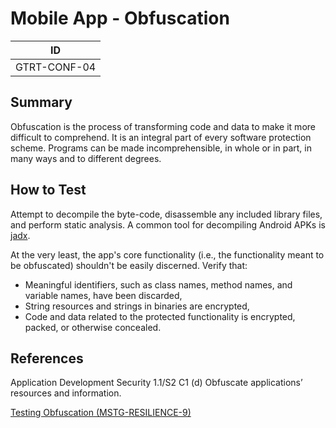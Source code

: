 # Mobile App - Obfuscation

|ID          |
|------------|
|GTRT-CONF-04|

## Summary

Obfuscation is the process of transforming code and data to make it more difficult to comprehend. It is an integral part of every software protection scheme. Programs can be made incomprehensible, in whole or in part, in many ways and to different degrees.

## How to Test

Attempt to decompile the byte-code, disassemble any included library files, and perform static analysis. A common tool for decompiling Android APKs is [jadx](https://github.com/skylot/jadx).

At the very least, the app's core functionality (i.e., the functionality meant to be obfuscated) shouldn't be easily discerned. Verify that:

* Meaningful identifiers, such as class names, method names, and variable names, have been discarded,
* String resources and strings in binaries are encrypted,
* Code and data related to the protected functionality is encrypted, packed, or otherwise concealed.

## References

Application Development Security 1.1/S2 C1 (d) Obfuscate applications’ resources and information. 

[Testing Obfuscation (MSTG-RESILIENCE-9)](https://github.com/OWASP/owasp-mstg/blob/1.1.3/Document/0x05j-Testing-Resiliency-Against-Reverse-Engineering.md#testing-obfuscation-mstg-resilience-9)